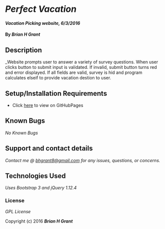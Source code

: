 # _Perfect Vacation_

#### _Vacation Picking website, 6/3/2016_

#### By _Brian H Grant_

## Description

_Website prompts user to answer a variety of survey questions. When user clicks button to submit input is validated. If invalid, submit button turns red and error displayed. If all fields are valid, survey is hid and program calculates elseif to provide vacation destion to user.

## Setup/Installation Requirements

* Click <a href="#">here</a> to view on GitHubPages

## Known Bugs

_No Known Bugs_

## Support and contact details

_Contact me @ bhgrant8@gmail.com for any issues, questions, or concerns._

## Technologies Used

_Uses Bootstrap 3 and jQuery 1.12.4_

### License

*GPL License*

Copyright (c) 2016 **_Brian H Grant_**
